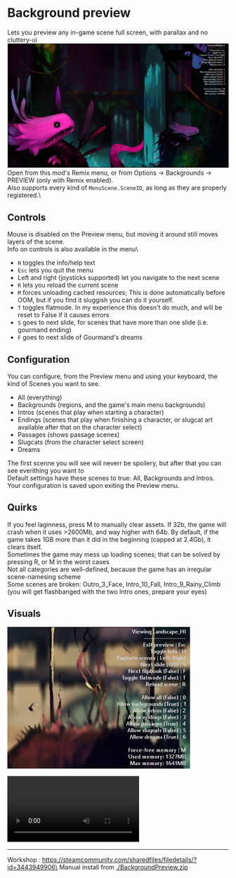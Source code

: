 <!-- mediaUrlPrefix:https://codeberg.org/catsoft/RainWorldMods/media/branch/main/BackgroundPreview/ -->


<!-- this is another comment line -->
# Background preview
Lets you preview any in-game scene full screen, with parallax and no cluttery-ui\
![](BackgroundPreview/thumbnail.png)
Open from this mod's Remix menu, or from Options -> Backgrounds -> PREVIEW (only with Remix enabled).\
Also supports every kind of `MenuScene.SceneID`, as long as they are properly registered.\

## Controls
Mouse is disabled on the Preview menu, but moving it around still moves layers of the scene.\
Info on controls is also available in the menu\
- `H` toggles the info/help text
- `Esc` lets you quit the menu
- Left and right (joysticks supported) let you navigate to the next scene
- `R` lets you reload the current scene
- `M` forces unloading cached resources; This is done automatically before OOM, but if you find it sluggish you can do it yourself. 
- `T` toggles flatmode. In my experience this doesn't do much, and will be reset to False if it causes errors
- `S` goes to next slide, for scenes that have more than one slide (i.e. gourmand ending)
- `F` goes to next slide of Gourmand's dreams



## Configuration
You can configure, from the Preview menu and using your keyboard, the kind of Scenes you want to see.
- All (everything)
- Backgrounds (regions, and the game's main menu backgrounds)
- Intros (scenes that play when starting a character)
- Endings (scenes that play when finishing a character, or slugcat art available after that on the character select)
- Passages (shows passage scenes)
- Slugcats (from the character select screen)
- Dreams

The first scenne you will see will neverr be spoilery, but after that you can see everithing you want to\
Default settings have these scenes to true: All, Backgrounds and Intros.\
Your configuration is saved upon exiting the Preview menu.

## Quirks
If you feel laginness, press M to manually clear assets. If 32b, the game will crash when it uses >2600Mb, and way higher with 64b. By default, if the game takes 1GB more than it did in the beginning (capped at 2.4Gb), it clears itself.\
Sometimes the game may mess up loading scenes; that can be solved by pressing R, or M in the worst cases\
Not all categories are well-defined, because the game has an irregular scene-namesing scheme\
Some scenes are broken: Outro_3_Face, Intro_10_Fall, Intro_9_Rainy_Climb (you will get flashbanged with the two Intro ones, prepare your eyes)

## Visuals

![In-menu UI](images/ui.png)

![Video demo](./images/demo.webm)




-----------
Workshop : https://steamcommunity.com/sharedfiles/filedetails/?id=3443949906\
Manual install from [./BackgroundPreview.zip](./BackgroundPreview.zip)
